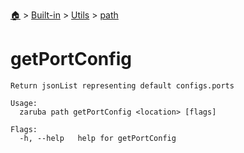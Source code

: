 <!--startTocHeader-->
[🏠](../../../README.md) > [Built-in](../../README.md) > [Utils](../README.md) > [path](README.md)
# getPortConfig
<!--endTocHeader-->

```
Return jsonList representing default configs.ports

Usage:
  zaruba path getPortConfig <location> [flags]

Flags:
  -h, --help   help for getPortConfig

```

<!--startTocSubtopic-->

<!--endTocSubtopic-->